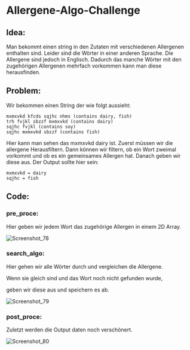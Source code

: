 # Allergene-Algo-Challenge

## Idea:
Man bekommt einen string in den Zutaten mit verschiedenen Allergenen enthalten sind.
Leider sind die Wörter in einer anderen Sprache.
Die Allergene sind jedoch in Englisch. Dadurch das manche Wörter mit den zugehörigen Allergenen mehrfach vorkommen kann man diese herausfinden.

## Problem:
Wir bekommen einen String der wie folgt aussieht:


``` 
mxmxvkd kfcds sqjhc nhms (contains dairy, fish)
trh fvjkl sbzzf mxmxvkd (contains dairy)
sqjhc fvjkl (contains soy)
sqjhc mxmxvkd sbzzf (contains fish)
```



Hier kann man sehen das mxmxvkd dairy ist.
Zuerst müssen wir die allergene Herausfiltern. 
Dann können wir filtern, ob ein Wort zweimal vorkommt und ob es ein gemeinsames Allergen hat.
Danach geben wir diese aus. Der Output sollte hier sein:

```
mxmxvkd = dairy
sqjhc = fish
```

## Code:
### pre_proce:
Hier geben wir jedem Wort das zugehörige Allergen in einem 2D Array.

![Screenshot_78](https://user-images.githubusercontent.com/71924682/149638761-a2683169-dbe0-4799-9271-db7edc43ba5f.png)

### search_algo:
Hier gehen wir alle Wörter durch und vergleichen die Allergene. 

Wenn sie gleich sind und das Wort noch nicht gefunden wurde, 

geben wir diese aus und speichern es ab. 

![Screenshot_79](https://user-images.githubusercontent.com/71924682/149638764-38c33c91-f8f5-440a-960b-6e718d02a1d6.png)

### post_proce:
Zuletzt werden die Output daten noch verschönert. 

![Screenshot_80](https://user-images.githubusercontent.com/71924682/149638767-b571e556-6666-4d33-9547-0f4abc7e58f0.png)
